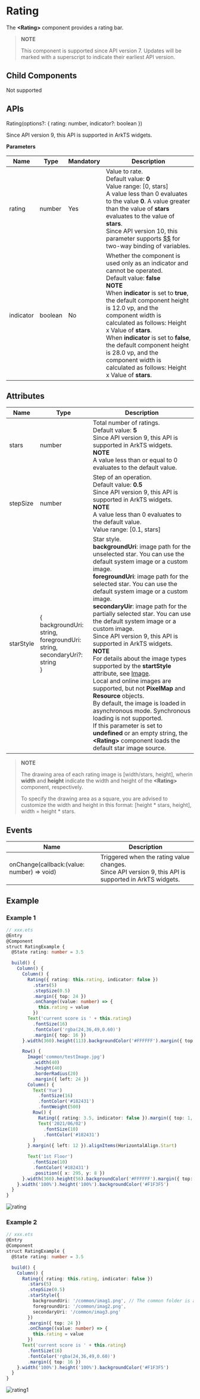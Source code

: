 # Rating

The **\<Rating>** component provides a rating bar.

>  **NOTE**
>
>  This component is supported since API version 7. Updates will be marked with a superscript to indicate their earliest API version.


## Child Components

Not supported


## APIs

Rating(options?: { rating: number, indicator?: boolean })

Since API version 9, this API is supported in ArkTS widgets.

**Parameters**

| Name   | Type| Mandatory| Description                                                    |
| --------- | -------- | ---- | ------------------------------------------------------------ |
| rating    | number   | Yes  | Value to rate.<br>Default value: **0**<br>Value range: [0, stars]<br>A value less than 0 evaluates to the value **0**. A value greater than the value of **stars** evaluates to the value of **stars**.<br>Since API version 10, this parameter supports [$$](../../quick-start/arkts-two-way-sync.md) for two-way binding of variables.|
| indicator | boolean  | No  | Whether the component is used only as an indicator and cannot be operated.<br>Default value: **false**<br>**NOTE**<br>When **indicator** is set to **true**, the default component height is 12.0 vp, and the component width is calculated as follows: Height x Value of **stars**.<br>When **indicator** is set to **false**, the default component height is 28.0 vp, and the component width is calculated as follows: Height x Value of **stars**.|


## Attributes

| Name     | Type                                                    | Description                                                        |
| --------- | ------------------------------------------------------------ | ------------------------------------------------------------ |
| stars     | number                                                       | Total number of ratings.<br>Default value: **5**<br>Since API version 9, this API is supported in ArkTS widgets.<br>**NOTE**<br>A value less than or equal to 0 evaluates to the default value.|
| stepSize  | number                                                       | Step of an operation.<br>Default value: **0.5**<br>Since API version 9, this API is supported in ArkTS widgets.<br>**NOTE**<br>A value less than 0 evaluates to the default value.<br>Value range: [0.1, stars]|
| starStyle | {<br>backgroundUri: string,<br>foregroundUri: string,<br>secondaryUri?: string<br>} | Star style.<br>**backgroundUri**: image path for the unselected star. You can use the default system image or a custom image.<br>**foregroundUri**: image path for the selected star. You can use the default system image or a custom image.<br>**secondaryUir**: image path for the partially selected star. You can use the default system image or a custom image.<br>Since API version 9, this API is supported in ArkTS widgets.<br>**NOTE**<br>For details about the image types supported by the **startStyle** attribute, see [Image](ts-basic-components-image.md).<br>Local and online images are supported, but not **PixelMap** and **Resource** objects.<br>By default, the image is loaded in asynchronous mode. Synchronous loading is not supported.<br>If this parameter is set to **undefined** or an empty string, the **\<Rating>** component loads the default star image source.|

>  **NOTE**
>
>  The drawing area of each rating image is [width/stars, height], wherin **width** and **height** indicate the width and height of the **\<Rating>** component, respectively.
>
>  To specify the drawing area as a square, you are advised to customize the width and height in this format: [height * stars, height], width = height * stars.


## Events

| Name                                      | Description                                    |
| ---------------------------------------- | ---------------------------------------- |
| onChange(callback:(value: number) =&gt; void) | Triggered when the rating value changes.<br>Since API version 9, this API is supported in ArkTS widgets.|

## Example

### Example 1

```ts
// xxx.ets
@Entry
@Component
struct RatingExample {
  @State rating: number = 3.5

  build() {
    Column() {
      Column() {
        Rating({ rating: this.rating, indicator: false })
          .stars(5)
          .stepSize(0.5)
          .margin({ top: 24 })
          .onChange((value: number) => {
            this.rating = value
          })
        Text('current score is ' + this.rating)
          .fontSize(16)
          .fontColor('rgba(24,36,49,0.60)')
          .margin({ top: 16 })
      }.width(360).height(113).backgroundColor('#FFFFFF').margin({ top: 68 })

      Row() {
        Image('common/testImage.jpg')
          .width(40)
          .height(40)
          .borderRadius(20)
          .margin({ left: 24 })
        Column() {
          Text('Yue')
            .fontSize(16)
            .fontColor('#182431')
            .fontWeight(500)
          Row() {
            Rating({ rating: 3.5, indicator: false }).margin({ top: 1, right: 8 })
            Text('2021/06/02')
              .fontSize(10)
              .fontColor('#182431')
          }
        }.margin({ left: 12 }).alignItems(HorizontalAlign.Start)

        Text('1st Floor')
          .fontSize(10)
          .fontColor('#182431')
          .position({ x: 295, y: 8 })
      }.width(360).height(56).backgroundColor('#FFFFFF').margin({ top: 64 })
    }.width('100%').height('100%').backgroundColor('#F1F3F5')
  }
}
```

![rating](figures/rating.gif)

### Example 2

```ts
// xxx.ets
@Entry
@Component
struct RatingExample {
  @State rating: number = 3.5

  build() {
    Column() {
      Rating({ rating: this.rating, indicator: false })
        .stars(5)
        .stepSize(0.5)
        .starStyle({
          backgroundUri: '/common/imag1.png', // The common folder is at the same level as pages.
          foregroundUri: '/common/imag2.png',
          secondaryUri: '/common/imag3.png'
        })
        .margin({ top: 24 })
        .onChange((value: number) => {
          this.rating = value
        })
      Text('current score is ' + this.rating)
        .fontSize(16)
        .fontColor('rgba(24,36,49,0.60)')
        .margin({ top: 16 })
    }.width('100%').height('100%').backgroundColor('#F1F3F5')
  }
}
```

![rating1](figures/rating1.gif)
